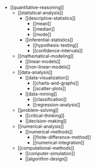 - [[quantitative-reasoning]]
  - [[statistical-analysis]]
    - [[descriptive-statistics]]
      - [[mean]]
      - [[median]]
      - [[mode]]
    - [[inferential-statistics]]
      - [[hypothesis-testing]]
      - [[confidence-intervals]]
  - [[mathematical-modeling]]
    - [[linear-models]]
    - [[non-linear-models]]
  - [[data-analysis]]
    - [[data-visualization]]
      - [[charts-and-graphs]]
      - [[scatter-plots]]
    - [[data-mining]]
      - [[classification]]
      - [[regression-analysis]]
  - [[problem-solving]]
    - [[critical-thinking]]
    - [[decision-making]]
  - [[numerical-analysis]]
    - [[numerical-methods]]
      - [[finite-difference-method]]
      - [[numerical-integration]]
  - [[computational-methods]]
    - [[computer-simulation]]
    - [[algorithm-design]]
